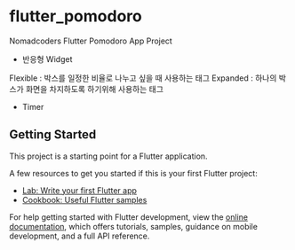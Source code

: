 # flutter_pomodoro

Nomadcoders Flutter Pomodoro App Project

* 반응형 Widget

Flexible : 박스를 일정한 비율로 나누고 싶을 때 사용하는 태그
Expanded : 하나의 박스가 화면을 차지하도록 하기위해 사용하는 태그

* Timer


## Getting Started

This project is a starting point for a Flutter application.

A few resources to get you started if this is your first Flutter project:

- [Lab: Write your first Flutter app](https://docs.flutter.dev/get-started/codelab)
- [Cookbook: Useful Flutter samples](https://docs.flutter.dev/cookbook)

For help getting started with Flutter development, view the
[online documentation](https://docs.flutter.dev/), which offers tutorials,
samples, guidance on mobile development, and a full API reference.
